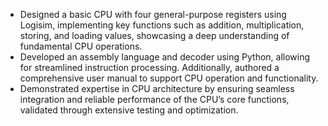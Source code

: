 - Designed a basic CPU with four general-purpose registers using Logisim, implementing key functions such as addition, multiplication, storing, and loading values, showcasing a deep understanding of fundamental CPU operations.
- Developed an assembly language and decoder using Python, allowing for streamlined instruction processing. Additionally, authored a comprehensive user manual to support CPU operation and functionality.
- Demonstrated expertise in CPU architecture by ensuring seamless integration and reliable performance of the CPU’s core functions, validated through extensive testing and optimization.
